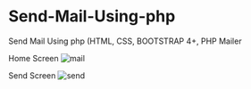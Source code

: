 # Send-Mail-Using-php
Send Mail Using php (HTML, CSS, BOOTSTRAP 4+, PHP Mailer

Home Screen
![mail](https://user-images.githubusercontent.com/45098599/79381041-fae2dd00-7f7e-11ea-8c54-2663f223be67.png)

Send Screen
![send](https://user-images.githubusercontent.com/45098599/79381050-fe766400-7f7e-11ea-9c13-96bc46c6ce4c.png)

